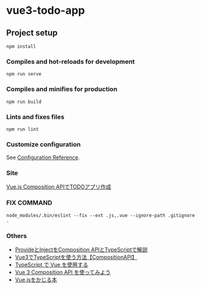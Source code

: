 # vue3-todo-app

## Project setup

```text
npm install
```

### Compiles and hot-reloads for development

```text
npm run serve
```

### Compiles and minifies for production

```text
npm run build
```

### Lints and fixes files

```text
npm run lint
```

### Customize configuration

See [Configuration Reference](https://cli.vuejs.org/config/).

### Site

[Vue.js Composition APIでTODOアプリ作成](https://azukiazusa.dev/blog/vue-js-composition-api-todo-app/)

### FIX COMMAND

```text
node_modules/.bin/eslint --fix --ext .js,.vue --ignore-path .gitignore .
```

### Others

* [ProvideとInjectをComposition APIとTypeScriptで解説](https://tekrog.com/use-provide-and-inject-with-composition-api-and-typescript#ProvideInject)
* [Vue3でTypeScriptを使う方法【CompositionAPI】](https://tekrog.com/vue3-ts-quickmanual#Vuex)
* [TypeScript で Vue を使用する](https://ja.vuejs.org/guide/typescript/overview.html)
* [Vue 3 Composition API を使ってみよう](https://qiita.com/azukiazusa/items/1a7e5849a04c22951e97)
* [Vue.jsをかじる本](https://zenn.dev/sdkfz181tiger/books/363d20b1e591fc)
